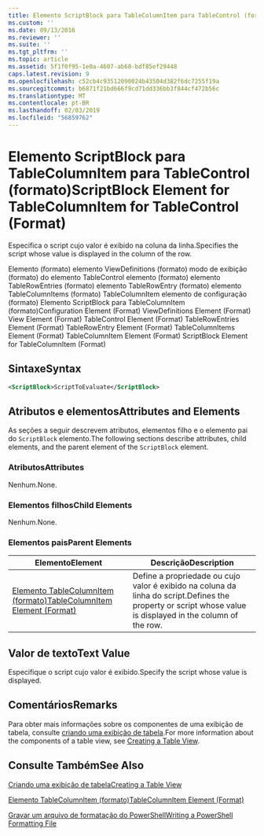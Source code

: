 ```yaml
---
title: Elemento ScriptBlock para TableColumnItem para TableControl (formato) | Microsoft Docs
ms.custom: ''
ms.date: 09/13/2016
ms.reviewer: ''
ms.suite: ''
ms.tgt_pltfrm: ''
ms.topic: article
ms.assetid: 5f1f0f95-1e0a-4607-ab68-bdf85ef29448
caps.latest.revision: 9
ms.openlocfilehash: c52cb4c93512090024b43504d382f6dc7255f19a
ms.sourcegitcommit: b6871f21bd666f9cd71dd336bb3f844cf472b56c
ms.translationtype: MT
ms.contentlocale: pt-BR
ms.lasthandoff: 02/03/2019
ms.locfileid: "56859762"
---
```

# <a name="scriptblock-element-for-tablecolumnitem-for-tablecontrol-format"></a><span data-ttu-id="9cc56-102">Elemento ScriptBlock para TableColumnItem para TableControl (formato)</span><span class="sxs-lookup"><span data-stu-id="9cc56-102">ScriptBlock Element for TableColumnItem for TableControl (Format)</span></span>

<span data-ttu-id="9cc56-103">Especifica o script cujo valor é exibido na coluna da linha.</span><span class="sxs-lookup"><span data-stu-id="9cc56-103">Specifies the script whose value is displayed in the column of the row.</span></span>

<span data-ttu-id="9cc56-104">Elemento (formato) elemento ViewDefinitions (formato) modo de exibição (formato) do elemento TableControl elemento (formato) elemento TableRowEntries (formato) elemento TableRowEntry (formato) elemento TableColumnItems (formato) TableColumnItem elemento de configuração (formato) Elemento ScriptBlock para TableColumnItem (formato)</span><span class="sxs-lookup"><span data-stu-id="9cc56-104">Configuration Element (Format) ViewDefinitions Element (Format) View Element (Format) TableControl Element (Format) TableRowEntries Element (Format) TableRowEntry Element (Format) TableColumnItems Element (Format) TableColumnItem Element (Format) ScriptBlock Element for TableColumnItem (Format)</span></span>

## <a name="syntax"></a><span data-ttu-id="9cc56-105">Sintaxe</span><span class="sxs-lookup"><span data-stu-id="9cc56-105">Syntax</span></span>

```xml
<ScriptBlock>ScriptToEvaluate</ScriptBlock>
```

## <a name="attributes-and-elements"></a><span data-ttu-id="9cc56-106">Atributos e elementos</span><span class="sxs-lookup"><span data-stu-id="9cc56-106">Attributes and Elements</span></span>

<span data-ttu-id="9cc56-107">As seções a seguir descrevem atributos, elementos filho e o elemento pai do `ScriptBlock` elemento.</span><span class="sxs-lookup"><span data-stu-id="9cc56-107">The following sections describe attributes, child elements, and the parent element of the `ScriptBlock` element.</span></span>

### <a name="attributes"></a><span data-ttu-id="9cc56-108">Atributos</span><span class="sxs-lookup"><span data-stu-id="9cc56-108">Attributes</span></span>

<span data-ttu-id="9cc56-109">Nenhum.</span><span class="sxs-lookup"><span data-stu-id="9cc56-109">None.</span></span>

### <a name="child-elements"></a><span data-ttu-id="9cc56-110">Elementos filhos</span><span class="sxs-lookup"><span data-stu-id="9cc56-110">Child Elements</span></span>

<span data-ttu-id="9cc56-111">Nenhum.</span><span class="sxs-lookup"><span data-stu-id="9cc56-111">None.</span></span>

### <a name="parent-elements"></a><span data-ttu-id="9cc56-112">Elementos pais</span><span class="sxs-lookup"><span data-stu-id="9cc56-112">Parent Elements</span></span>

|<span data-ttu-id="9cc56-113">Elemento</span><span class="sxs-lookup"><span data-stu-id="9cc56-113">Element</span></span>|<span data-ttu-id="9cc56-114">Descrição</span><span class="sxs-lookup"><span data-stu-id="9cc56-114">Description</span></span>|
|-------------|-----------------|
|[<span data-ttu-id="9cc56-115">Elemento TableColumnItem (formato)</span><span class="sxs-lookup"><span data-stu-id="9cc56-115">TableColumnItem Element (Format)</span></span>](./tablecolumnitem-element-for-tablecolumnitems-for-tablecontrol-format.md)|<span data-ttu-id="9cc56-116">Define a propriedade ou cujo valor é exibido na coluna da linha do script.</span><span class="sxs-lookup"><span data-stu-id="9cc56-116">Defines the property or script whose value is displayed in the column of the row.</span></span>|

## <a name="text-value"></a><span data-ttu-id="9cc56-117">Valor de texto</span><span class="sxs-lookup"><span data-stu-id="9cc56-117">Text Value</span></span>

<span data-ttu-id="9cc56-118">Especifique o script cujo valor é exibido.</span><span class="sxs-lookup"><span data-stu-id="9cc56-118">Specify the script whose value is displayed.</span></span>

## <a name="remarks"></a><span data-ttu-id="9cc56-119">Comentários</span><span class="sxs-lookup"><span data-stu-id="9cc56-119">Remarks</span></span>

<span data-ttu-id="9cc56-120">Para obter mais informações sobre os componentes de uma exibição de tabela, consulte [criando uma exibição de tabela](./creating-a-table-view.md).</span><span class="sxs-lookup"><span data-stu-id="9cc56-120">For more information about the components of a table view, see [Creating a Table View](./creating-a-table-view.md).</span></span>

## <a name="see-also"></a><span data-ttu-id="9cc56-121">Consulte Também</span><span class="sxs-lookup"><span data-stu-id="9cc56-121">See Also</span></span>

[<span data-ttu-id="9cc56-122">Criando uma exibição de tabela</span><span class="sxs-lookup"><span data-stu-id="9cc56-122">Creating a Table View</span></span>](./creating-a-table-view.md)

[<span data-ttu-id="9cc56-123">Elemento TableColumnItem (formato)</span><span class="sxs-lookup"><span data-stu-id="9cc56-123">TableColumnItem Element (Format)</span></span>](./tablecolumnitem-element-for-tablecolumnitems-for-tablecontrol-format.md)

[<span data-ttu-id="9cc56-124">Gravar um arquivo de formatação do PowerShell</span><span class="sxs-lookup"><span data-stu-id="9cc56-124">Writing a PowerShell Formatting File</span></span>](./writing-a-powershell-formatting-file.md)

